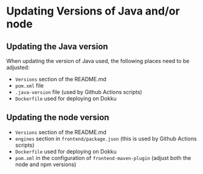 # Updating Versions of Java and/or node

## Updating the Java version

When updating the version of Java used, the following places need to be adjusted:

- `Versions` section of the README.md
- `pom.xml` file
- `.java-version` file (used by Github Actions scripts)
- `Dockerfile` used for deploying on Dokku

## Updating the node version

- `Versions` section of the README.md
- `engines` section in `frontend/package.json` (this is used by Github Actions scripts)
- `Dockerfile` used for deploying on Dokku
- `pom.xml` in the configuration of `frontend-maven-plugin` (adjust both the node and npm versions)
